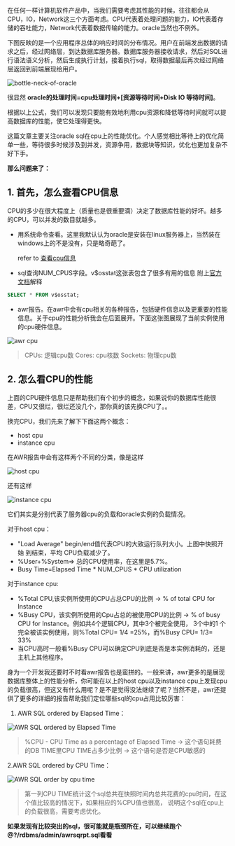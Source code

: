 在任何一样计算机软件产品中，当我们需要考虑其性能的时候，往往都会从CPU，IO，Network这三个方面考虑。CPU代表着处理问题的能力，IO代表着存储的吞吐能力，Network代表着数据传输的能力。oracle当然也不例外。

下图反映的是一个应用程序总体的响应时间的分布情况。用户在前端发出数据的请求之后，经过网络层，到达数据库服务器。数据库服务器接收请求，然后对SQL进行语法语义分析，然后生成执行计划，接着执行sql，取得数据最后再次经过网络层返回到前端展现给用户。

![bottle-neck-of-oracle][1]

很显然 **oracle的处理时间=cpu处理时间+[资源等待时间+Disk IO 等待时间]**。

根据以上公式，我们可以发现只要能有效地利用cpu资源和降低等待时间就可以提高数据库的性能，使它处理得更快。

这篇文章主要关注oracle sql在cpu上的性能优化。个人感觉相比等待上的优化简单一些，等待很多时候涉及到并发，资源争用，数据块等知识，优化也更加复杂不好下手。

**那么问题来了：**
## 1. 首先，怎么查看CPU信息

CPU的多少在很大程度上（质量也是很重要滴）决定了数据库性能的好坏。越多的CPU，可以并发的数目就越多。

* 用系统命令查看。这里我默认认为oracle是安装在linux服务器上，当然装在windows上的不是没有，只是略奇葩了。

    refer to  [查看cpu信息][2]

* sql查询NUM_CPUS字段。v$osstat这张表包含了很多有用的信息
附上[官方文档][3]解释

```sql
SELECT * FROM v$osstat; 
```

* awr报告。在awr中会有cpu相关的各种报告，包括硬件信息以及更重要的性能信息。关于cpu的性能分析我会在后面展开。下面这张图展现了当前实例使用的cpu硬件信息。

![awr cpu][4]

>CPUs: 逻辑cpu数
Cores: cpu核数
Sockets: 物理cpu数

## 2. 怎么看CPU的性能

上面的CPU硬件信息只是帮助我们有个初步的概念，如果说你的数据库性能很差，CPU又很烂，很烂还没几个，那你真的该先换CPU了。。

换完CPU，我们先来了解下下面这两个概念：

* host cpu
* instance cpu

在AWR报告中会有这样两个不同的分类，像是这样

![host cpu][5]

还有这样

![instance cpu][6]

它们其实是分别代表了服务器cpu的负载和oracle实例的负载情况。

对于host cpu：

* "Load Average" begin/end值代表CPU的大致运行队列大小。上图中快照开始
到结束，平均 CPU负载减少了。
* %User+%System=> 总的CPU使用率，在这里是5.7%。
* Busy Time=Elapsed Time \* NUM_CPUS \* CPU utilization

对于instance cpu:

* %Total CPU,该实例所使用的CPU占总CPU的比例 -> % of total CPU for
Instance
* %Busy CPU，该实例所使用的Cpu占总的被使用CPU的比例 -> % of busy CPU for Instance。例如共4个逻辑CPU，其中3个被完全使用， 3个中的1 个完全被该实例使用，则%Total CPU= 1/4 =25%，而%Busy CPU= 1/3= 33%
* 当CPU高时一般看%Busy CPU可以确定CPU到底是否是本实例消耗的，还是
主机上其他程序。

身为一个开发我还要时不时看awr报告也是蛮拼的。一般来讲，awr更多的是展现数据库整体上的性能分析，你可能在以上的host cpu以及instance cpu上发现cpu的负载很高，但这又有什么用呢？是不是觉得没法继续了呢？当然不是，awr还提供了更多的详细的报告帮助我们定位哪些sql的cpu占用比较厉害：

1. AWR SQL ordered by Elapsed Time：

![AWR SQL ordered by Elapsed Time][7]

>%CPU - CPU Time as a percentage of Elapsed Time -> 这个语句耗费的DB TIME里CPU TIME占多少比例 -> 这个语句是否是CPU敏感的

2.AWR SQL ordered by CPU Time：

![AWR SQL order by cpu time][8]

> 第一列CPU TIME统计这个sql总共在快照时间内总共花费的cpu时间，在这个值比较高的情况下，如果相应的%CPU值也很高， 说明这个sql在cpu上的负载很高，需要考虑优化。

**如果发现有比较突出的sql，很可能就是瓶颈所在，可以继续跑个@?/rdbms/admin/awrsqrpt.sql看看**


  [1]: http://zxdy-blog.qiniudn.com/bottle-neck-of-oracle.png
  [2]: http://zxdy.github.io/articles/linux-info-check.html
  [3]: http://docs.oracle.com/cd/E11882_01/server.112/e40402/dynviews_2085.htm#REFRN30321
  [4]: http://zxdy-blog.qiniudn.com/awr_cpu.png
  [5]: http://zxdy-blog.qiniudn.com/awr_cpu.png
  [6]: http://zxdy-blog.qiniudn.com/instance_cpu.png
  [7]: http://zxdy-blog.qiniudn.com/sql_order_by_elapsed_time.png
  [8]: http://zxdy-blog.qiniudn.com/sql_order_by_cpu_time.png
